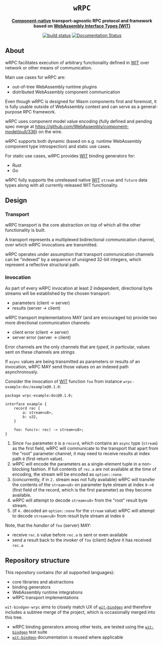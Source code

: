 <div align="center">
  <h1><code>wRPC</code></h1>

  <p>
    <strong>
    <a href="https://component-model.bytecodealliance.org/">Component-native</a>
    transport-agnostic RPC protocol and framework based on
    <a href="https://component-model.bytecodealliance.org/design/wit.html">WebAssembly Interface Types (WIT)</a>
    </strong>
  </p>

  <p>
    <a href="https://github.com/wrpc/wrpc/actions?query=workflow%3Awrpc"><img src="https://github.com/wrpc/wrpc/actions/workflows/wrpc.yml/badge.svg" alt="build status" /></a>
    <a href="https://docs.rs/wrpc"><img src="https://docs.rs/wrpc/badge.svg" alt="Documentation Status" /></a>
  </p>
</div>

## About

wRPC facilitates execution of arbitrary functionality defined in [WIT] over network or other means of communication.

Main use cases for wRPC are:
- out-of-tree WebAssembly runtime plugins
- distributed WebAssembly component communication

Even though wRPC is designed for Wasm components first and foremost, it is fully usable outside of WebAssembly context and can serve as a general-purpose RPC framework.

wRPC uses component model value encoding (fully defined and pending spec merge at https://github.com/WebAssembly/component-model/pull/336) on the wire.

wRPC supports both dynamic (based on e.g. runtime WebAssembly component type introspection) and static use cases.

For static use cases, wRPC provides [WIT] binding generators for:
- Rust
- Go

wRPC fully supports the unreleased native [WIT] `stream` and `future` data types along with all currently released WIT functionality.

## Design

### Transport

wRPC transport is the core abstraction on top of which all the other functionality is built.

A transport represents a multiplexed bidirectional communication channel, over which wRPC invocations are transmitted.

wRPC operates under assumption that transport communication channels can be "indexed" by a sequence of unsigned 32-bit integers, which represent a reflective structural path.

### Invocation

As part of every wRPC invocation at least 2 independent, directional byte streams will be established by the chosen transport:

- parameters (client -> server)
- results (server -> client)

wRPC transport implementations MAY (and are encouraged to) provide two more directional communication channels:

- client error (client -> server)
- server error (server -> client)

Error channels are the only channels that are *typed*, in particular, values sent on these channels are *strings*.

If `async` values are being transmitted as parameters or results of an invocation, wRPC MAY send those values on an indexed path asynchronously.

Consider the invocation of [WIT] function `foo` from instance `wrpc-example:doc/example@0.1.0`:

```wit
package wrpc-example:doc@0.1.0;

interface example {
    record rec {
        a: stream<u8>,
        b: u32,
    }

    foo: func(v: rec) -> stream<u8>;
}
```

1. Since `foo` parameter `0` is a `record`, which contains an `async` type (`stream`) as the first field, wRPC will communicate to the transport that apart from the "root" parameter channel, it may need to receive results at index path `0` (first return value).
2. wRPC will encode the parameters as a single-element tuple in a non-blocking fashion. If full contents of `rec.a` are not available at the time of encoding, the stream will be encoded as `option::none`.
5. (concurrently, if in `2.` stream was not fully available) wRPC will transfer the contents of the `stream<u8>` on parameter byte stream at index `0->0` (first field of the record, which is the first parameter) as they become available.
4. wRPC will attempt to decode `stream<u8>` from the "root" result byte stream.
5. (if `4.` decoded an `option::none` for the `stream` value) wRPC will attempt to decode `stream<u8>` from result byte stream at index `0`

Note, that the *handler* of `foo` (server) MAY:
- receive `rec.b` value before `rec.a` is sent or even available
- send a result back to the *invoker* of `foo` (client) *before* it has received `rec.a`

## Repository structure

This repository contains (for all supported languages):
- core libraries and abstractions
- binding generators
- WebAssembly runtime integrations
- wRPC transport implementations

`wit-bindgen-wrpc` aims to closely match UX of [`wit-bindgen`] and therefore includes a subtree merge of the project, which is occasionally merged into this tree.
- wRPC binding generators among other tests, are tested using the [`wit-bindgen`] test suite
- [`wit-bindgen`] documentation is reused where applicable

[`wit-bindgen`]: https://github.com/bytecodealliance/wit-bindgen
[component]: https://component-model.bytecodealliance.org/
[WebAssembly Interface Types (WIT)]: https://component-model.bytecodealliance.org/design/wit.html
[WIT]: https://component-model.bytecodealliance.org/design/wit.html
